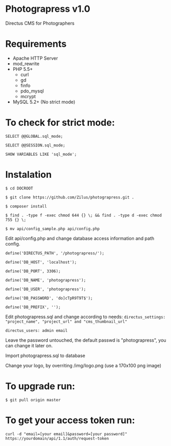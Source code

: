 # Photograpress v1.0
Directus CMS for Photographers

Requirements
====================
* Apache HTTP Server
*	mod_rewrite
*	PHP 5.5+
	*	curl
	*	gd
	*	finfo
	*	pdo_mysql
	*	mcrypt
*	MySQL 5.2+ (No strict mode)

To check for strict mode:
====================
`SELECT @@GLOBAL.sql_mode;`

`SELECT @@SESSION.sql_mode;`

`SHOW VARIABLES LIKE 'sql_mode';`

Instalation
====================
`$ cd DOCROOT`

`$ git clone https://github.com/Zilus/photograpress.git .`

`$ composer install`

`$ find . -type f -exec chmod 644 {} \; && find . -type d -exec chmod 755 {} \;`

`$ mv api/config_sample.php api/config.php`


Edit api/config.php and change database access information and path config.

`define('DIRECTUS_PATH', '/photograpress/');`

`define('DB_HOST', 'localhost');`

`define('DB_PORT', 3306);`

`define('DB_NAME', 'photograpress');`

`define('DB_USER', 'photograpress');`

`define('DB_PASSWORD', 'do]cTpR9T9T$');`

`define('DB_PREFIX', '');`

Edit photograpress.sql and change according to needs:
`directus_settings: "project_name", "project_url" and "cms_thumbnail_url"`

`directus_users: admin email`

Leave the password untouched, the default passwd is "photograpress", you can change it later on.

Import photograpress.sql to database

Change your logo, by overriting /img/logo.png (use a 170x100 png image)

To upgrade run:
====================
`$ git pull origin master`

To get your access token run:
====================
`curl -d "email=[your email]&password=[your password]" https://yourdomain/api/1.1/auth/request-token`
